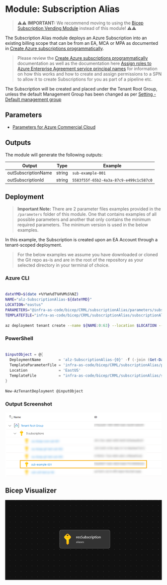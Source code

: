 # Module:  Subscription Alias

> ⚠️⚠️ **IMPORTANT:** We recommend moving to using the [Bicep Subscription Vending Module](https://aka.ms/sub-vending/bicep) instead of this module! ⚠️⚠️

The Subscription Alias module deploys an Azure Subscription into an existing billing scope that can be from an EA, MCA or MPA as documented in [Create Azure subscriptions programmatically](https://learn.microsoft.com/azure/cost-management-billing/manage/programmatically-create-subscription).

> Please review the [Create Azure subscriptions programmatically](https://learn.microsoft.com/azure/cost-management-billing/manage/programmatically-create-subscription) documentation as well as the documentation here [Assign roles to Azure Enterprise Agreement service principal names](https://learn.microsoft.com/azure/cost-management-billing/manage/assign-roles-azure-service-principals) for information on how this works and how to create and assign permissions to a SPN to allow it to create Subscriptions for you as part of a pipeline etc.

The Subscription will be created and placed under the Tenant Root Group, unless the default Management Group has been changed as per [Setting - Default management group](https://learn.microsoft.com/azure/governance/management-groups/how-to/protect-resource-hierarchy#setting---default-management-group)

## Parameters

- [Parameters for Azure Commercial Cloud](generateddocs/subscriptionAlias.bicep.md)

## Outputs

The module will generate the following outputs:

Output | Type | Example
------ | ---- | --------
outSubscriptionName | string | `sub-example-001`
outSubscriptionId | string | `5583f55f-65b2-4a3a-87c9-e499c1c587c0`

## Deployment

> **Important Note:** There are 2 parameter files examples provided in the `/parameters` folder of this module. One that contains examples of all possible parameters and another that only contains the minimum required parameters. The minimum version is used in the below examples.

In this example, the Subscription is created upon an EA Account through a tenant-scoped deployment.

> For the below examples we assume you have downloaded or cloned the Git repo as-is and are in the root of the repository as your selected directory in your terminal of choice.

### Azure CLI
```bash

dateYMD=$(date +%Y%m%dT%H%M%S%NZ)
NAME="alz-SubscriptionAlias-${dateYMD}"
LOCATION="eastus"
PARAMETERS="@infra-as-code/bicep/CRML/subscriptionAlias/parameters/subscriptionAlias.parameters.all.json"
TEMPLATEFILE="infra-as-code/bicep/CRML/subscriptionAlias/subscriptionAlias.bicep"

az deployment tenant create --name ${NAME:0:63} --location $LOCATION --template-file $TEMPLATEFILE --parameters $PARAMETERS
```

### PowerShell

```powershell

$inputObject = @{
  DeploymentName        = 'alz-SubscriptionAlias-{0}' -f (-join (Get-Date -Format 'yyyyMMddTHHMMssffffZ')[0..63])
  TemplateParameterFile = 'infra-as-code/bicep/CRML/subscriptionAlias/parameters/subscriptionAlias.parameters.all.json'
  Location              = 'EastUS'
  TemplateFile          = "infra-as-code/bicep/CRML/subscriptionAlias/subscriptionAlias.bicep"
}

New-AzTenantDeployment @inputObject
```

### Output Screenshot

![Example Deployment Output](media/exampleDeploymentOutput.png "Example Deployment Output")

## Bicep Visualizer

![Bicep Visualizer](media/bicepVisualizer.png "Bicep Visualizer")
